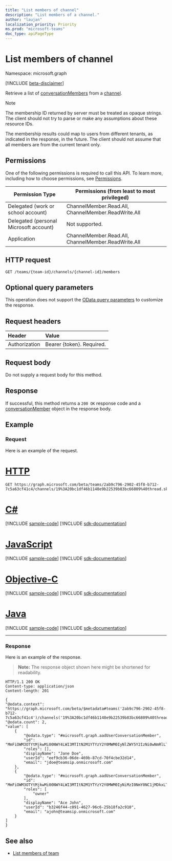 ```yaml
---
title: "List members of channel"
description: "List members of a channel."
author: "laujan"
localization_priority: Priority
ms.prod: "microsoft-teams"
doc_type: apiPageType
---
```


# List members of channel

Namespace: microsoft.graph

[!INCLUDE [beta-disclaimer](../../includes/beta-disclaimer.md)]

Retrieve a list of [conversationMembers](../resources/conversationmember.md) from a [channel](../resources/channel.md).

> [!NOTE]
> The membership ID returned by server must be treated as opaque strings. The client should not try to parse or make any assumptions about these resource IDs.
>
> The membership results could map to users from different tenants, as indicated in the response, in the future. The client should not assume that all members are from the current tenant only.

## Permissions

One of the following permissions is required to call this API. To learn more, including how to choose permissions, see [Permissions](/graph/permissions-reference).

|Permission Type|Permissions (from least to most privileged)|
|---------|-------------|
|Delegated (work or school account)|ChannelMember.Read.All, ChannelMember.ReadWrite.All |
|Delegated (personal Microsoft account)|Not supported.|
|Application|ChannelMember.Read.All, ChannelMember.ReadWrite.All |


## HTTP request
<!-- { "blockType": "ignored"} -->

```http
GET /teams/{team-id}/channels/{channel-id}/members
```

## Optional query parameters

This operation does not support the [OData query parameters](/graph/query-parameters) to customize the response.

## Request headers

| Header       | Value |
|:---------------|:--------|
| Authorization  | Bearer {token}. Required.  |

## Request body

Do not supply a request body for this method.

## Response

If successful, this method returns a `200 OK` response code and a [conversationMember](../resources/conversationmember.md) object in the response body.

## Example

### Request

Here is an example of the request.

# [HTTP](#tab/http)
<!-- {
  "blockType": "request",
  "name": "channel-list_member"
} -->
```msgraph-interactive
GET https://graph.microsoft.com/beta/teams/2ab9c796-2902-45f8-b712-7c5a63cf41c4/channels/19%3A20bc1df46b1148e9b22539b83bc66809%40thread.skype/members
```
# [C#](#tab/csharp)
[!INCLUDE [sample-code](../includes/snippets/csharp/channel-list-member-csharp-snippets.md)]
[!INCLUDE [sdk-documentation](../includes/snippets/snippets-sdk-documentation-link.md)]

# [JavaScript](#tab/javascript)
[!INCLUDE [sample-code](../includes/snippets/javascript/channel-list-member-javascript-snippets.md)]
[!INCLUDE [sdk-documentation](../includes/snippets/snippets-sdk-documentation-link.md)]

# [Objective-C](#tab/objc)
[!INCLUDE [sample-code](../includes/snippets/objc/channel-list-member-objc-snippets.md)]
[!INCLUDE [sdk-documentation](../includes/snippets/snippets-sdk-documentation-link.md)]

# [Java](#tab/java)
[!INCLUDE [sample-code](../includes/snippets/java/channel-list-member-java-snippets.md)]
[!INCLUDE [sdk-documentation](../includes/snippets/snippets-sdk-documentation-link.md)]

---


### Response

Here is an example of the response.

>**Note:** The response object shown here might be shortened for readability. 
<!-- {
  "blockType": "response",
  "truncated": true,
  "@odata.type": "microsoft.graph.conversationMember"
} -->

```http
HTTP/1.1 200 OK
Content-type: application/json
Content-length: 201

{
"@odata.context": "https://graph.microsoft.com/beta/$metadata#teams('2ab9c796-2902-45f8-b712-7c5a63cf41c4')/channels('19%3A20bc1df46b1148e9b22539b83bc66809%40thread.skype')/members",
"@odata.count": 2,
"value": [
    {
        "@odata.type": "#microsoft.graph.aadUserConversationMember",
        "id": "MmFiOWM3OTYtMjkwMi00NWY4LWI3MTItN2M1YTYzY2Y0MWM0IyNlZWY5Y2IzNi0wNmRlLTQ2OWItODdjZC03MGY0Y2JlMzJkMTQ=",
        "roles": [],
        "displayName": "Jane Doe",
        "userId": "eef9cb36-06de-469b-87cd-70f4cbe32d14",
        "email": "jdoe@teamsip.onmicrosoft.com"
    },
    {
        "@odata.type": "#microsoft.graph.aadUserConversationMember",
        "id": "MmFiOWM3OTYtMjkwMi00NWY4LWI3MTItN2M1YTYzY2Y0MWM0IyNiMzI0NmY0NC1jMDkxLTQ2MjctOTZjNi0yNWIxOGZhMmM5MTA=",
        "roles": [
            "owner"
        ],
        "displayName": "Ace John",
        "userId": "b3246f44-c091-4627-96c6-25b18fa2c910",
        "email": "ajohn@teamsip.onmicrosoft.com"
    }
]
}

```

## See also

- [List members of team](team-list-members.md)

<!-- uuid: 8fcb5dbc-d5aa-4681-8e31-b001d5168d79
2015-10-25 14:57:30 UTC -->
<!--
{
  "type": "#page.annotation",
  "description": "channel member list",
  "keywords": "",
  "section": "documentation",
  "tocPath": "",
  "suppressions": [
  ]
}
-->
